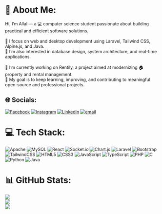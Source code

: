 # 💫 About Me:
Hi, I’m Allal — a 💻 computer science student passionate about building practical and efficient software solutions.<br><br>🚀 I focus on web and desktop development using Laravel, Tailwind CSS, Alpine.js, and Java.<br>🧠 I’m also interested in database design, system architecture, and real-time applications.<br><br>💼 I’m currently working on Rentily, a project aimed at modernizing 🏠 property and rental management.<br>🎯 My goal is to keep learning, improving, and contributing to meaningful open-source and professional projects.


## 🌐 Socials:
[![Facebook](https://img.shields.io/badge/Facebook-%231877F2.svg?logo=Facebook&logoColor=white)](https://facebook.com/ould.aissa.allel) [![Instagram](https://img.shields.io/badge/Instagram-%23E4405F.svg?logo=Instagram&logoColor=white)](https://instagram.com/its__oa__allel) [![LinkedIn](https://img.shields.io/badge/LinkedIn-%230077B5.svg?logo=linkedin&logoColor=white)](https://linkedin.com/in/allel-ould-aissa-b43607388) [![email](https://img.shields.io/badge/Email-D14836?logo=gmail&logoColor=white)](mailto:allaloa668@gmail.com) 

# 💻 Tech Stack:
![Apache](https://img.shields.io/badge/apache-%23D42029.svg?style=for-the-badge&logo=apache&logoColor=white) ![MySQL](https://img.shields.io/badge/mysql-4479A1.svg?style=for-the-badge&logo=mysql&logoColor=white) ![React](https://img.shields.io/badge/react-%2320232a.svg?style=for-the-badge&logo=react&logoColor=%2361DAFB) ![Socket.io](https://img.shields.io/badge/Socket.io-black?style=for-the-badge&logo=socket.io&badgeColor=010101) ![Chart.js](https://img.shields.io/badge/chart.js-F5788D.svg?style=for-the-badge&logo=chart.js&logoColor=white) ![Laravel](https://img.shields.io/badge/laravel-%23FF2D20.svg?style=for-the-badge&logo=laravel&logoColor=white) ![Bootstrap](https://img.shields.io/badge/bootstrap-%238511FA.svg?style=for-the-badge&logo=bootstrap&logoColor=white) ![TailwindCSS](https://img.shields.io/badge/tailwindcss-%2338B2AC.svg?style=for-the-badge&logo=tailwind-css&logoColor=white) ![HTML5](https://img.shields.io/badge/html5-%23E34F26.svg?style=for-the-badge&logo=html5&logoColor=white) ![CSS3](https://img.shields.io/badge/css3-%231572B6.svg?style=for-the-badge&logo=css3&logoColor=white) ![JavaScript](https://img.shields.io/badge/javascript-%23323330.svg?style=for-the-badge&logo=javascript&logoColor=%23F7DF1E) ![TypeScript](https://img.shields.io/badge/typescript-%23007ACC.svg?style=for-the-badge&logo=typescript&logoColor=white) ![PHP](https://img.shields.io/badge/php-%23777BB4.svg?style=for-the-badge&logo=php&logoColor=white) ![C](https://img.shields.io/badge/c-%2300599C.svg?style=for-the-badge&logo=c&logoColor=white) ![Python](https://img.shields.io/badge/python-3670A0?style=for-the-badge&logo=python&logoColor=ffdd54) ![Java](https://img.shields.io/badge/java-%23ED8B00.svg?style=for-the-badge&logo=openjdk&logoColor=white)
# 📊 GitHub Stats:
![](https://github-readme-stats.vercel.app/api?username=AllalOa&theme=default&hide_border=true&include_all_commits=true&count_private=true)<br/>
![](https://nirzak-streak-stats.vercel.app/?user=AllalOa&theme=default&hide_border=true)<br/>
![](https://github-readme-stats.vercel.app/api/top-langs/?username=AllalOa&theme=default&hide_border=true&include_all_commits=true&count_private=true&layout=compact)

<!-- Proudly created with GPRM ( https://gprm.itsvg.in ) -->
